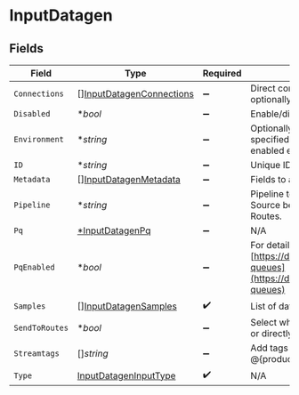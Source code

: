 # InputDatagen


## Fields

| Field                                                                                                                                   | Type                                                                                                                                    | Required                                                                                                                                | Description                                                                                                                             |
| --------------------------------------------------------------------------------------------------------------------------------------- | --------------------------------------------------------------------------------------------------------------------------------------- | --------------------------------------------------------------------------------------------------------------------------------------- | --------------------------------------------------------------------------------------------------------------------------------------- |
| `Connections`                                                                                                                           | [][InputDatagenConnections](../../models/shared/inputdatagenconnections.md)                                                             | :heavy_minus_sign:                                                                                                                      | Direct connections to Destinations, optionally via a Pipeline or a Pack.                                                                |
| `Disabled`                                                                                                                              | **bool*                                                                                                                                 | :heavy_minus_sign:                                                                                                                      | Enable/disable this input                                                                                                               |
| `Environment`                                                                                                                           | **string*                                                                                                                               | :heavy_minus_sign:                                                                                                                      | Optionally, enable this config only on a specified Git branch. If empty, will be enabled everywhere.                                    |
| `ID`                                                                                                                                    | **string*                                                                                                                               | :heavy_minus_sign:                                                                                                                      | Unique ID for this input                                                                                                                |
| `Metadata`                                                                                                                              | [][InputDatagenMetadata](../../models/shared/inputdatagenmetadata.md)                                                                   | :heavy_minus_sign:                                                                                                                      | Fields to add to events from this input.                                                                                                |
| `Pipeline`                                                                                                                              | **string*                                                                                                                               | :heavy_minus_sign:                                                                                                                      | Pipeline to process data from this Source before sending it through the Routes.                                                         |
| `Pq`                                                                                                                                    | [*InputDatagenPq](../../models/shared/inputdatagenpq.md)                                                                                | :heavy_minus_sign:                                                                                                                      | N/A                                                                                                                                     |
| `PqEnabled`                                                                                                                             | **bool*                                                                                                                                 | :heavy_minus_sign:                                                                                                                      | For details on Persistent Queues, see: [https://docs.cribl.io/stream/persistent-queues](https://docs.cribl.io/stream/persistent-queues) |
| `Samples`                                                                                                                               | [][InputDatagenSamples](../../models/shared/inputdatagensamples.md)                                                                     | :heavy_check_mark:                                                                                                                      | List of datagens                                                                                                                        |
| `SendToRoutes`                                                                                                                          | **bool*                                                                                                                                 | :heavy_minus_sign:                                                                                                                      | Select whether to send data to Routes, or directly to Destinations.                                                                     |
| `Streamtags`                                                                                                                            | []*string*                                                                                                                              | :heavy_minus_sign:                                                                                                                      | Add tags for filtering and grouping in @{product}.                                                                                      |
| `Type`                                                                                                                                  | [InputDatagenInputType](../../models/shared/inputdatageninputtype.md)                                                                   | :heavy_check_mark:                                                                                                                      | N/A                                                                                                                                     |